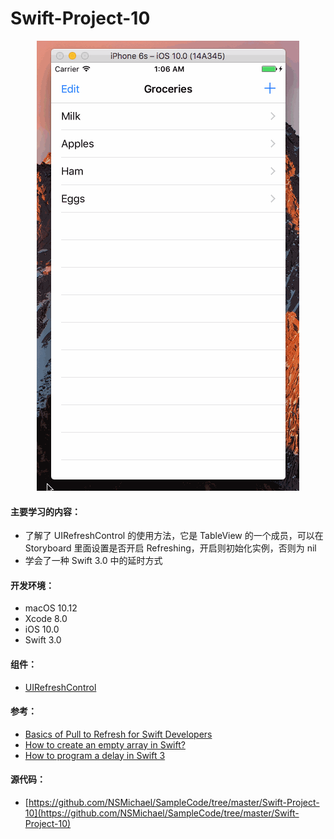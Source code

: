 Swift-Project-10
============

<div align=center>
<img src="../Images/Swift-Project-10.gif" width="420" height="720" />
</div>

#### 主要学习的内容：
- 了解了 UIRefreshControl 的使用方法，它是 TableView 的一个成员，可以在 Storyboard 里面设置是否开启 Refreshing，开启则初始化实例，否则为 nil
- 学会了一种 Swift 3.0 中的延时方式

#### 开发环境：
- macOS 10.12
- Xcode 8.0
- iOS 10.0
- Swift 3.0

#### 组件：
- [UIRefreshControl](https://developer.apple.com/reference/uikit/uirefreshcontrol)

#### 参考：
- [Basics of Pull to Refresh for Swift Developers](https://www.andrewcbancroft.com/2015/03/17/basics-of-pull-to-refresh-for-swift-developers/)
- [How to create an empty array in Swift?](http://stackoverflow.com/questions/30430550/how-to-create-an-empty-array-in-swift)
- [How to program a delay in Swift 3](http://stackoverflow.com/questions/38031137/how-to-program-a-delay-in-swift-3)

#### 源代码：
- [https://github.com/NSMichael/SampleCode/tree/master/Swift-Project-10](https://github.com/NSMichael/SampleCode/tree/master/Swift-Project-10)